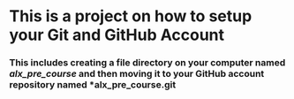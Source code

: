 # This is a project on how to setup your Git and GitHub Account

### This includes creating a file directory on your computer named _alx_pre_course_ and then moving it to your GitHub account repository named \*alx_pre_course.git

